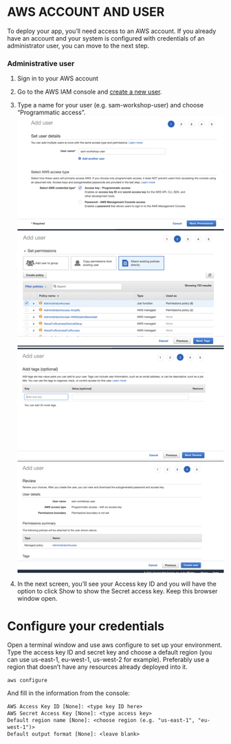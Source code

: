 # AWS ACCOUNT AND USER
To deploy your app, you’ll need access to an AWS account. 
If you already have an account and your system is configured with credentials of an administrator user, you can move to the next step.

### Administrative user
1) Sign in to your AWS account

2) Go to the AWS IAM console and [create a new user](https://us-east-1.console.aws.amazon.com/iamv2/home#/users).

3) Type a name for your user (e.g. sam-workshop-user) and choose “Programmatic access”.
![](../img/h.png)
![](../img/i.png)
![](../img/j.png)
![](../img/k.png)

4) In the next screen, you’ll see your Access key ID and you will have the option to click Show to show the Secret access key. Keep this browser window open.

# Configure your credentials

Open a terminal window and use aws configure to set up your environment. Type the access key ID and secret key and choose a default region (you can use us-east-1, eu-west-1, us-west-2 for example). 
Preferably use a region that doesn’t have any resources already deployed into it.

```
aws configure
```
And fill in the information from the console:

```
AWS Access Key ID [None]: <type key ID here>
AWS Secret Access Key [None]: <type access key>
Default region name [None]: <choose region (e.g. "us-east-1", "eu-west-1")>
Default output format [None]: <leave blank>
```